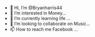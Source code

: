 - 👋 Hi, I’m @Bryanharris44
- 👀 I’m interested in Money...
- 🌱 I’m currently learning life ...
- 💞️ I’m looking to collaborate on Music...
- 📫 How to reach me Facebook ...

<!---
Bryanharris44/Bryanharris44 is a ✨ special ✨ repository because its `README.md` (this file) appears on your GitHub profile.
You can click the Preview link to take a look at your changes.
--->
